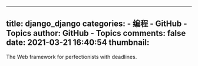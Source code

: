 
---
title: django_django
categories: 
    - 编程
    - GitHub - Topics
author: GitHub - Topics
comments: false
date: 2021-03-21 16:40:54
thumbnail: 
---

<div>   
The Web framework for perfectionists with deadlines.  
</div>
            